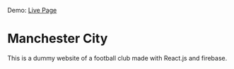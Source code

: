 Demo: [Live Page](https://m-city-90987.firebaseapp.com/)

# Manchester City

This is a dummy website of a football club made with React.js and firebase.
